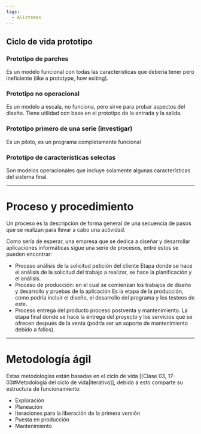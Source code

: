 ```yaml
---
tags:
  - ASistemas
---
```


## Ciclo de vida prototipo

### Prototipo de parches
Es un modelo funcional con todas las características que debería tener pero ineficiente (like a prototype, how exiting).

### Prototipo no operacional
Es un modelo a escala, no funciona, pero sirve para probar aspectos del diseño. Tiene utilidad con base en el prototipo de la entrada y la salida.

### Prototipo primero de una serie (investigar)
Es un piloto, es un programa completamente funcional 

### Prototipo de características selectas
Son modelos operacionales que incluye solamente algunas características del sistema final.

---

# Proceso y procedimiento

Un proceso es la descripción de forma general de una secuencia de pasos que se realizan para llevar a cabo una actividad.



Como sería de esperar, una empresa que se dedica a diseñar y desarrollar aplicaciones informáticas sigue una serie de procesos, entre estos se pueden encontrar: 
- Proceso análisis de la solicitud petición del cliente
	Etapa donde se hace el análisis de la solicitud del trabajo a realizar, se hace la planificación y el análisis.
- Proceso de producción: en el cual se comienzan los trabajos de diseño y desarrollo y pruebas  de la aplicación
	Es la etapa de la producción, como podría incluir el diseño, el desarrollo del programa y los testeos de este.
- Proceso entrega del producto proceso postventa y mantenimiento.
	La etapa final donde se hace la entrega del proyecto y los servicios que se ofrecen después de la venta (podría ser un soporte de mantenimiento debido a fallos).

---

# Metodología ágil

Estas metodologías están basadas en el ciclo de vida [[Clase 03, 17-03#Metodología del ciclo de vida|iterativo]], debido a esto comparte su estructura de funcionamiento:
- Exploración
- Planeación
- Iteraciones para la liberación de la primera versión
- Puesta en producción
- Mantenimiento

